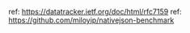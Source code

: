 ref: https://datatracker.ietf.org/doc/html/rfc7159
ref: https://github.com/miloyip/nativejson-benchmark
